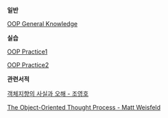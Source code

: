 **일반**

[OOP General Knowledge](https://www.notion.so/OOP-General-Knowledge-fad9ebfd80544e01875a6297ddaf2a20)

**실습**

[OOP Practice1](https://www.notion.so/OOP-Practice1-bda75c16985e4a25857de0c5ee9c0240)

[OOP Practice2](https://www.notion.so/OOP-Practice2-0c5accced2ef426e873038f2e720bfa3)

**관련서적**

[객체지향의 사실과 오해 - 조영호](https://www.notion.so/bfa37c886d924996ad80e6f477a3183c)

[The Object-Oriented Thought Process - Matt Weisfeld](https://www.notion.so/The-Object-Oriented-Thought-Process-Matt-Weisfeld-5df7f448b255460cab687a2bcb0bfa41)
